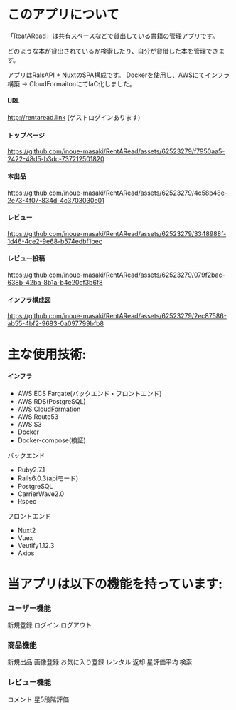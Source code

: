 # このアプリについて

「ReatARead」は共有スペースなどで貸出している書籍の管理アプリです。

どのような本が貸出されているか検索したり、自分が貸借した本を管理できます。

アプリはRalsAPI + NuxtのSPA構成です。
Dockerを使用し、AWSにてインフラ構築 → CloudFormaitonにてIaC化しました。

#### URL
http://rentaread.link
(ゲストログインあります)

#### トップページ
https://github.com/inoue-masaki/RentARead/assets/62523279/f7950aa5-2422-48d5-b3dc-737212501820

#### 本出品
https://github.com/inoue-masaki/RentARead/assets/62523279/4c58b48e-2e73-4f07-834d-4c3703030e01

#### レビュー
https://github.com/inoue-masaki/RentARead/assets/62523279/3348988f-1d46-4ce2-9e68-b574edbf1bec

#### レビュー投稿
https://github.com/inoue-masaki/RentARead/assets/62523279/079f2bac-638b-42ba-8b1a-b4e20cf3b6f8

#### インフラ構成図
https://github.com/inoue-masaki/RentARead/assets/62523279/2ec87586-ab55-4bf2-9683-0a097799bfb8


# 主な使用技術:

#### インフラ
- AWS ECS Fargate(バックエンド・フロントエンド)
- AWS RDS(PostgreSQL)
- AWS CloudFormation
- AWS Route53
- AWS S3
- Docker
- Docker-compose(検証)

バックエンド
- Ruby2.7.1
- Rails6.0.3(apiモード)
- PostgreSQL
- CarrierWave2.0
- Rspec

フロントエンド
- Nuxt2
- Vuex
- Veutify1.12.3
- Axios


# 当アプリは以下の機能を持っています:
### ユーザー機能
新規登録 ログイン ログアウト

### 商品機能
新規出品 画像登録 お気に入り登録 レンタル 返却 星評価平均 検索

### レビュー機能
コメント 星5段階評価